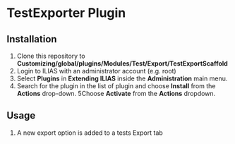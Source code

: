 # TestExporter Plugin


## Installation

1. Clone this repository to **Customizing/global/plugins/Modules/Test/Export/TestExportScaffold**
2. Login to ILIAS with an administrator account (e.g. root)
3. Select **Plugins** in **Extending ILIAS** inside the **Administration** main menu.
4. Search for the plugin in the list of plugin and choose **Install** from the **Actions** drop-down.
5Choose **Activate** from the **Actions** dropdown.

## Usage

1. A new export option is added to a tests Export tab

